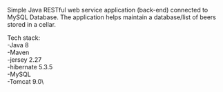 ﻿Simple Java RESTful web service application (back-end) connected to MySQL Database. The application helps maintain a database/list of beers stored in a cellar.

Tech stack:\
-Java 8\
-Maven\
-jersey 2.27\
-hibernate 5.3.5\
-MySQL\
-Tomcat 9.0\